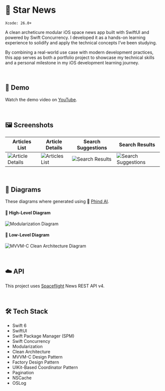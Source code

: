 # 📰 Star News
`Xcode: 26.0+`

A clean archeticure modular iOS space news app built with SwiftUI and powered by Swift Concurrency. I developed it as a hands-on learning experience to solidify and apply the technical concepts I’ve been studying.

By combining a real-world use case with modern development practices, this app serves as both a portfolio project to showcase my technical skills and a personal milestone in my iOS development learning journey.

<br>

## 📱 Demo
Watch the demo video on [YouTube](https://youtu.be/2Aajrs0-h4U).

<br>

## 🖼️ Screenshots
| **Articles List** | **Article Details** | **Search Suggestions** | **Search Results** |
| ----------------- | ------------------- | ---------------------- | ------------------ |
| ![Article Details](https://github.com/user-attachments/assets/510fc0a4-c1f7-47b5-88b3-f11d69da48a3) | ![Articles List](https://github.com/user-attachments/assets/72eff1f2-715d-4624-91c7-111a0a71f25b) | ![Search Results](https://github.com/user-attachments/assets/a8f10169-16ba-49ee-b7c2-7fa844092c12) | ![Search Suggestions](https://github.com/user-attachments/assets/12a0997c-349e-4dad-97b6-91bdacdee84a)

<br>

## 🧩 Diagrams
These diagrams where generated using 🤖 [Phind AI](www.phind.com).

#### 🔺 High-Level Diagram
![Modularization Diagram](https://github.com/user-attachments/assets/31b6513e-92d6-41e4-85a3-4eb1b7ebf009)

#### 🔻 Low-Level Diagram
![MVVM-C Clean Architecture Diagram](https://github.com/user-attachments/assets/9192f199-e1aa-4092-ac88-3d1b1267724d)

<br>

## ☁️ API
This project uses [Spaceflight](https://api.spaceflightnewsapi.net/v4/docs/) News REST API v4.

<br>

## 🛠️ Tech Stack
* Swift 6
* SwiftUI
* Swift Package Manager (SPM)
* Swift Concurrency
* Modularization
* Clean Architecture
* MVVM-C Design Pattern
* Factory Design Pattern
* UIKit-Based Coordinator Pattern
* Pagination
* NSCache
* OSLog



















